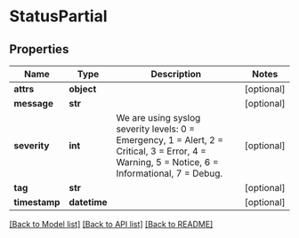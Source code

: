 # StatusPartial

## Properties
Name | Type | Description | Notes
------------ | ------------- | ------------- | -------------
**attrs** | **object** |  | [optional] 
**message** | **str** |  | [optional] 
**severity** | **int** | We are using syslog severity levels: 0 &#x3D; Emergency, 1 &#x3D; Alert, 2 &#x3D; Critical, 3 &#x3D; Error, 4 &#x3D; Warning, 5 &#x3D; Notice, 6 &#x3D; Informational, 7 &#x3D; Debug.  | [optional] 
**tag** | **str** |  | [optional] 
**timestamp** | **datetime** |  | [optional] 

[[Back to Model list]](../README.md#documentation-for-models) [[Back to API list]](../README.md#documentation-for-api-endpoints) [[Back to README]](../README.md)

